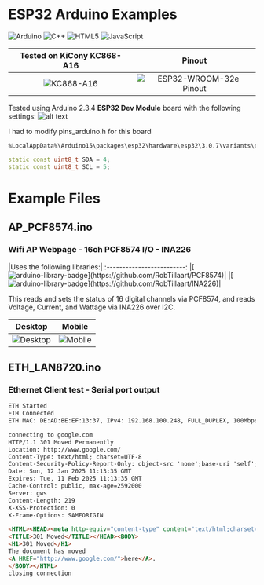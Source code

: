 # ESP32 Arduino Examples
![Arduino](https://img.shields.io/badge/-Arduino-00979D?style=for-the-badge&logo=Arduino&logoColor=white)  ![C++](https://img.shields.io/badge/c++-%2300599C.svg?style=for-the-badge&logo=c%2B%2B&logoColor=white) ![HTML5](https://img.shields.io/badge/html5-%23E34F26.svg?style=for-the-badge&logo=html5&logoColor=white) ![JavaScript](https://img.shields.io/badge/javascript-%23323330.svg?style=for-the-badge&logo=javascript&logoColor=%23F7DF1E)

Tested on KiCony KC868-A16 | Pinout
:-------------------------:|:-------------------------:
![KC868-A16](https://github.com/user-attachments/assets/9053a999-cb6e-4c21-93d5-177785851ad7)|![ESP32-WROOM-32e Pinout](https://github.com/user-attachments/assets/a5f06755-1bcb-472d-89d0-6c821c5ebba6)

Tested using Arduino 2.3.4 **ESP32 Dev Module** board with the following settings:
![alt text](https://github.com/user-attachments/assets/11c2dcfe-1d54-4f9c-a2fb-3b92e104409e)

I had to modify pins_arduino.h for this board

```
%LocalAppData%\Arduino15\packages\esp32\hardware\esp32\3.0.7\variants\esp32\pins_arduino.h
```
```C++
static const uint8_t SDA = 4;
static const uint8_t SCL = 5;
```

# Example Files

## AP_PCF8574.ino
### Wifi AP Webpage - 16ch PCF8574 I/O - INA226


|Uses the following libraries:|
:-------------------------:
|[![arduino-library-badge](https://www.ardu-badge.com/badge/PCF8574.svg?)](https://github.com/RobTillaart/PCF8574)|
|[![arduino-library-badge](https://www.ardu-badge.com/badge/INA226.svg?)](https://github.com/RobTillaart/INA226)|




This reads and sets the status of 16 digital channels via PCF8574, and reads Voltage, Current, and Wattage via INA226 over I2C.

Desktop             |  Mobile
:-------------------------:|:-------------------------:
![Desktop](https://github.com/user-attachments/assets/03666ce1-3bb0-40e0-b69b-059ed6c98f5e)|![Mobile](https://github.com/user-attachments/assets/35dd440d-15e9-4c7d-805d-9d4a7f9a2313)

## ETH_LAN8720.ino
### Ethernet Client test - Serial port output

```HTML
ETH Started
ETH Connected
ETH MAC: DE:AD:BE:EF:13:37, IPv4: 192.168.100.248, FULL_DUPLEX, 100Mbps

connecting to google.com
HTTP/1.1 301 Moved Permanently
Location: http://www.google.com/
Content-Type: text/html; charset=UTF-8
Content-Security-Policy-Report-Only: object-src 'none';base-uri 'self';script-src 'nonce-00000000000000000000' 'strict-dynamic' 'report-sample' 'unsafe-eval' 'unsafe-inline' https: http:;report-uri https://csp.withgoogle.com/csp/gws/other-hp
Date: Sun, 12 Jan 2025 11:13:35 GMT
Expires: Tue, 11 Feb 2025 11:13:35 GMT
Cache-Control: public, max-age=2592000
Server: gws
Content-Length: 219
X-XSS-Protection: 0
X-Frame-Options: SAMEORIGIN

<HTML><HEAD><meta http-equiv="content-type" content="text/html;charset=utf-8">
<TITLE>301 Moved</TITLE></HEAD><BODY>
<H1>301 Moved</H1>
The document has moved
<A HREF="http://www.google.com/">here</A>.
</BODY></HTML>
closing connection
```
